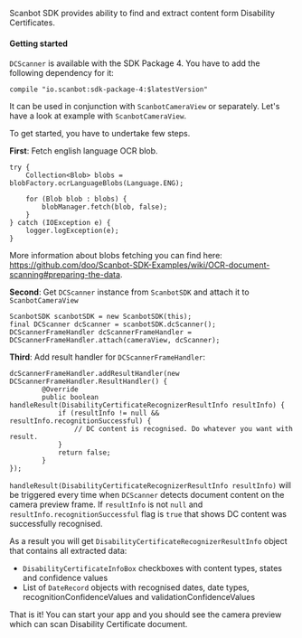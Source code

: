 Scanbot SDK provides ability to find and extract content form Disability Certificates.

#### Getting started

`DCScanner` is available with the SDK Package 4. You have to add the following dependency for it:

    compile "io.scanbot:sdk-package-4:$latestVersion"

It can be used in conjunction with `ScanbotCameraView` or separately. Let's have a look at example with `ScanbotCameraView`.

To get started, you have to undertake few steps.

**First**: Fetch english language OCR blob.

    try {
        Collection<Blob> blobs = blobFactory.ocrLanguageBlobs(Language.ENG);

        for (Blob blob : blobs) {
            blobManager.fetch(blob, false);
        }
    } catch (IOException e) {
        logger.logException(e);
    }

More information about blobs fetching you can find here: https://github.com/doo/Scanbot-SDK-Examples/wiki/OCR-document-scanning#preparing-the-data.

**Second**: Get `DCScanner` instance from `ScanbotSDK` and attach it to `ScanbotCameraView`

    ScanbotSDK scanbotSDK = new ScanbotSDK(this);
    final DCScanner dcScanner = scanbotSDK.dcScanner();
    DCScannerFrameHandler dcScannerFrameHandler = DCScannerFrameHandler.attach(cameraView, dcScanner);

**Third**: Add result handler for `DCScannerFrameHandler`:

    dcScannerFrameHandler.addResultHandler(new DCScannerFrameHandler.ResultHandler() {
            @Override
            public boolean handleResult(DisabilityCertificateRecognizerResultInfo resultInfo) {
                if (resultInfo != null && resultInfo.recognitionSuccessful) {
                    // DC content is recognised. Do whatever you want with result.
                }
                return false;
            }
    });

`handleResult(DisabilityCertificateRecognizerResultInfo resultInfo)` will be triggered every time when `DCScanner` detects document content on the camera preview frame. If `resultInfo` is not `null` and `resultInfo.recognitionSuccessful` flag is `true` that shows DC content was successfully recognised. 

As a result you will get `DisabilityCertificateRecognizerResultInfo` object that contains all extracted data:
* `DisabilityCertificateInfoBox` checkboxes with content types, states and confidence values
* List of `DateRecord` objects with recognised dates, date types, recognitionConfidenceValues and validationConfidenceValues

That is it! You can start your app and you should see the camera preview which can scan Disability Certificate document.

